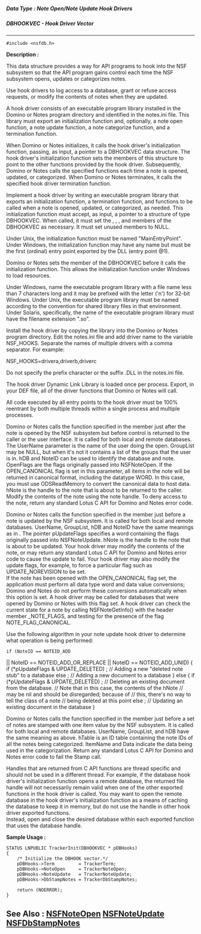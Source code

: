 ##### Data Type : Note Open/Note Update Hook Drivers
##### DBHOOKVEC - Hook Driver Vector
---
```
#include <nsfdb.h>
```
**Description :**

This data structure provides a way for API programs to hook into the NSF 
subsystem so that the API program gains control each time the NSF subsystem 
opens, updates or categorizes notes.

Use hook drivers to log access to a database, grant or refuse access requests, 
or modify the contents of notes when they are updated.

A hook driver consists of an executable program library installed in the Domino 
or Notes program directory and identified in the notes.ini file. This library 
must export an initialization function and, optionally, a note open function, a 
note update function, a note categorize function, and a termination function. 

When Domino or Notes initializes, it calls the hook driver's initialization 
function, passing, as input, a pointer to a DBHOOKVEC data structure. The hook 
driver's initialization function sets the members of this structure to point to 
the other functions provided by the hook driver. Subsequently, Domino or Notes 
calls the specified functions each time a note is opened, updated, or 
categorized. When Domino or Notes terminates, it calls the specified hook 
driver termination function.

Implement a hook driver by writing an executable program library that exports 
an initialization function, a termination function, and functions to be called 
when a note is opened, updated, or categorized, as needed. This initialization 
function must accept, as input, a pointer to a structure of type DBHOOKVEC. 
When called, it must set the <Term>, <NoteOpen>, <NoteUpdate>, and 
<DbStampNotes> members of the DBHOOKVEC as necessary. It must set unused 
members to NULL.

Under Unix, the initialization function must be named "MainEntryPoint".  Under 
Windows, the initialization function may have any name but must be the first 
(ordinal) entry point exported by the DLL (entry point @1).

Domino or Notes sets the <hModule> member of the DBHOOKVEC before it calls the 
initialization function. This allows the initialization function under Windows 
to load resources.

Under Windows, name the executable program library with a file name less than 7 
characters long and it may be prefixed with the letter ('n') for 32-bit 
Windows.  Under Unix, the executable program library must be named according to 
the convention for shared library files in that environment.  Under Solaris, 
specifically, the name of the executable program library must have the filename 
extension ".so".

Install the hook driver by copying the library into the Domino or Notes program 
directory. Edit the notes.ini file and add driver name to the variable 
NSF_HOOKS.  Separate the names of multiple drivers with a comma separator. For 
example:

NSF_HOOKS=drivera,driverb,driverc

Do not specify the prefix character or the suffix .DLL in the notes.ini file.

The hook driver Dynamic Link Library is loaded once per process. Export, in 
your DEF file, all of the driver functions that Domino or Notes will call.

All code executed by all entry points to the hook driver must be 100% reentrant 
by both multiple threads within a single process and multiple processes. 

Domino or Notes calls the function specified in the <NoteOpen> member just 
after the note is opened by the NSF subsystem but before control is returned to 
the caller or the user interface. It is called for both local and remote 
databases.  The UserName parameter is the name of the user doing the open. 
GroupList may be NULL, but when it's not it contains a list of the groups that 
the user is in.  hDB and NoteID can be used to identify the database and note. 
OpenFlags are the flags originally passed into NSFNoteOpen.  If the 
OPEN_CANONICAL flag is set in this parameter, all items in the note will be 
returned in canonical format, including the datatype WORD.  In this case, you 
must use ODSReadMemory to convert the canonical data to host data.  hNote is 
the handle to the note that is about to be returned to the caller.  Modify the 
contents of the note using the note handle.  To deny access to the note, return 
any standard Lotus C API for Domino and Notes error code.

Domino or Notes calls the function specified in the <NoteUpdate> member just 
before a note is updated by the NSF subsystem.  It is called for both local and 
remote databases.  UserName, GroupList, hDB and NoteID have the same meanings 
as in <NoteOpen>.  The pointer pUpdateFlags specifies a word containing the 
flags originally passed into NSFNoteUpdate.  hNote is the handle to the note 
that is about to be updated.  Your hook driver may modify the contents of the 
note, or may return any standard Lotus C API for Domino and Notes error code to 
cause the update to fail. Your hook driver may also modify the update flags, 
for example, to force a particular flag such as UPDATE_NOREVISION to be set.  
If the note has been opened with the OPEN_CANONICAL flag set, the application 
must perform all data type word and data value conversions;  Domino and Notes 
do not perform these conversions automatically when this option is set.  A hook 
driver may be called for databases that were opened by Domino or Notes with 
this flag set.  A hook driver can check the current state for a note by calling 
NSFNoteGetInfo() with the header member _NOTE_FLAGS, and testing for the 
presence of the flag NOTE_FLAG_CANONICAL.

Use the following algorithm in your note update hook driver to determine what 
operation is being performed:

	if (NoteID == NOTEID_ADD
   || NoteID == NOTEID_ADD_OR_REPLACE
   || NoteID == NOTEID_ADD_UNID)
  {
  if (*pUpdateFlags & UPDATE_DELETED)
   ; // Adding a new "deleted note stub" to a database
  else
   ; // Adding a new document to a database
  }
 else
	 {
  if (*pUpdateFlags & UPDATE_DELETED)
   ; // Deleting an existing document from the database.
     // Note that in this case, the contents of the hNote
     // may be nil and should be disregarded; because of
			  // this, there's no way to tell the class of a note
     // being deleted at this point
  else
   ; // Updating an existing document in the database
  }

Domino or Notes calls the function specified in the <DbStampNotes>  member just 
before a set of notes are stamped with one item value by the NSF subsystem. It 
is called for both local and remote databases.  UserName, GroupList, and hDB 
have the same meaning as above. hTable is an ID table containing the note IDs 
of all the notes being categorized. ItemName and Data indicate the data being 
used in the categorization.  Return any standard Lotus C API for Domino and 
Notes error code to fail the Stamp call.

Handles that are returned from C API functions are thread specific and should 
not be used in a different thread.  For example, if the database hook driver's 
initialization function opens a remote database, the returned file handle will 
not necessarily remain valid when one of the other exported functions in the 
hook driver is called.  You may want to open the remote database in the hook 
driver's initialization function as a means of caching the database to keep it 
in memory, but do not use the handle in other hook driver exported functions.  
Instead, open and close the desired database within each exported function that 
uses the database handle.

**Sample Usage :**
```
STATUS LNPUBLIC TrackerInit(DBHOOKVEC * pDBHooks)
{
    /* Initialize the DBHOOK vector.*/
    pDBHooks->Term         = TrackerTerm;
    pDBHooks->NoteOpen     = TrackerNoteOpen;
    pDBHooks->NoteUpdate   = TrackerNoteUpdate;
    pDBHooks->DbStampNotes = TrackerDbStampNotes;

    return (NOERROR);
}
```
**See Also :**
[NSFNoteOpen](/domino-c-api-docs/reference/Func/NSFNoteOpen)
[NSFNoteUpdate](/domino-c-api-docs/reference/Func/NSFNoteUpdate)
[NSFDbStampNotes](/domino-c-api-docs/reference/Func/NSFDbStampNotes)
---
